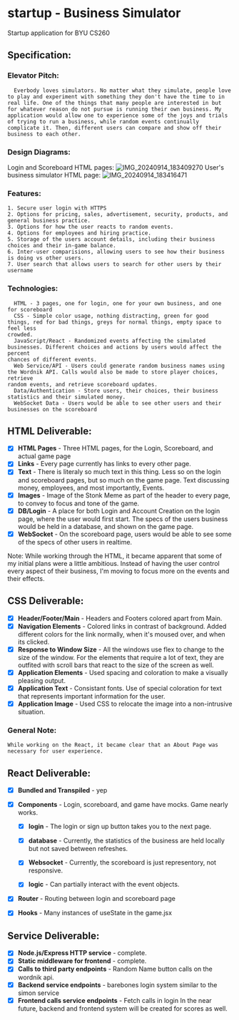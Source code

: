 # startup - Business Simulator
Startup application for BYU CS260

## Specification:

### Elevator Pitch:
      Everbody loves simulators. No matter what they simulate, people love to play and experiment with something they don't have the time to in 
    real life. One of the things that many people are interested in but for whatever reason do not pursue is running their own business. My 
    application would allow one to experience some of the joys and trials of trying to run a business, while random events continually 
    complicate it. Then, different users can compare and show off their business to each other.

### Design Diagrams:
Login and Scoreboard HTML pages:
![IMG_20240914_183409270](https://github.com/user-attachments/assets/029cef02-2aff-4cf3-b549-6ec51f6a3621)
User's business simulator HTML page:
![IMG_20240914_183416471](https://github.com/user-attachments/assets/ccab4cbc-0b25-4261-bdaf-05cd6f13afe8)


### Features:
    1. Secure user login with HTTPS
    2. Options for pricing, sales, advertisement, security, products, and general business practice.
    3. Options for how the user reacts to random events.
    4. Options for employees and hiring practice.
    5. Storage of the users account details, including their business choices and their in-game balance.
    6. Inter-user comparisions, allowing users to see how their business is doing vs other users.
    7. User search that allows users to search for other users by their username

### Technologies:
      HTML - 3 pages, one for login, one for your own business, and one for scoreboard
      CSS - Simple color usage, nothing distracting, green for good things, red for bad things, greys for normal things, empty space to feel less 
    crowded.
      JavaScript/React - Randomized events affecting the simulated businesses. Different choices and actions by users would affect the percent 
    chances of different events.
      Web Service/API - Users could generate random business names using the Wordnik API. Calls would also be made to store player choices, retrieve 
    random events, and retrieve scoreboard updates.
      Data/Authentication - Store users, their choices, their business statistics and their simulated money.
      WebSocket Data - Users would be able to see other users and their businesses on the scoreboard

## HTML Deliverable:
- [x] **HTML Pages** - Three HTML pages, for the Login, Scoreboard, and actual game page
- [x] **Links** - Every page currently has links to every other page.
- [x] **Text** - There is literaly so much text in this thing. Less so on the login and scoreboard pages, but so 
much on the game page. Text discussing money, employees, and most importantly, Events.
- [x] **Images** - Image of the Stonk Meme as part of the header to every page, to convey to focus and tone of the 
game.
- [x] **DB/Login** - A place for both Login and Account Creation on the login page, where the user would first start. 
The specs of the users business would be held in a database, and shown on the game page.
- [x] **WebSocket** - On the scoreboard page, users would be able to see some of the specs of other users in realtime.

Note: While working through the HTML, it became apparent that some of my initial plans were a little ambitious. 
Instead of having the user control every aspect of their business, I'm moving to focus more on the events and their 
effects.


## CSS Deliverable:
- [x] **Header/Footer/Main** - Headers and Footers colored apart from Main.
- [x] **Navigation Elements** - Colored links in contrast of background. Added different colors for the link 
normally, when it's moused over, and when its clicked.
- [x] **Response to Window Size** - All the windows use flex to change to the size of the window. For the elements 
that require a lot of text, they are outfited with scroll bars that react to the size of the screen as well.
- [x] **Application Elements** - Used spacing and coloration to make a visually pleasing output.
- [x] **Application Text** - Consistant fonts. Use of special coloration for text that represents important 
information for the user.
- [x] **Application Image** - Used CSS to relocate the image into a non-intrusive situation.

### General Note:
	While working on the React, it became clear that an About Page was necessary for user experience.

## React Deliverable:
- [x] **Bundled and Transpiled** - yep
- [x] **Components** - Login, scoreboard, and game have mocks. Game nearly works.

  - [x] **login** - The login or sign up button takes you to the next page.

  - [x] **database** - Currently, the statistics of the business are held locally but not saved between refreshes.

  - [x] **Websocket** - Currently, the scoreboard is just representory, not responsive.

  - [x] **logic** - Can partially interact with the event objects.
- [x] **Router** - Routing between login and scoreboard page
- [x] **Hooks** - Many instances of useState in the game.jsx

## Service Deliverable:
- [x] **Node.js/Express HTTP service** - complete.
- [x] **Static middleware for frontend** - complete.
- [x] **Calls to third party endpoints** - Random Name button calls on the wordnik api.
- [x] **Backend service endpoints** - barebones login system similar to the simon service
- [x] **Frontend calls service endpoints** - Fetch calls in login
In the near future, backend and frontend system will be created for scores as well.
